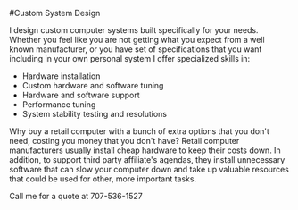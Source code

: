 #Custom System Design

I design custom computer systems built specifically for your needs. Whether you feel like you are not getting what you expect from a well known manufacturer, or you have set of specifications that you want including in your own personal system I offer specialized skills in:

- Hardware installation
- Custom hardware and software tuning
- Hardware and software support
- Performance tuning
- System stability testing and resolutions


Why buy a retail computer with a bunch of extra options that you don't need, costing you money that you don't have? Retail computer manufacturers usually install cheap hardware to keep their costs down. In addition, to support third party affiliate's agendas, they install unnecessary software that can slow your computer down and take up valuable resources that could be used for other, more important tasks. 

Call me for a quote at 707-536-1527